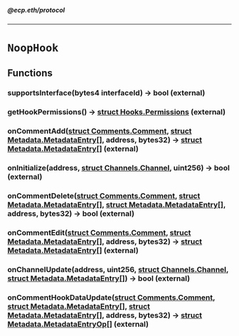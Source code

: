 ##### @ecp.eth/protocol

----

# `NoopHook`











## Functions

### supportsInterface(bytes4 interfaceId) → bool (external)





### getHookPermissions() → [struct Hooks.Permissions](/protocol-reference/libraries/Hooks#permissions) (external)





### onCommentAdd([struct Comments.Comment](/protocol-reference/libraries/Comments#comment), [struct Metadata.MetadataEntry[]](/protocol-reference/libraries/Metadata#metadataentry), address, bytes32) → [struct Metadata.MetadataEntry[]](/protocol-reference/libraries/Metadata#metadataentry) (external)





### onInitialize(address, [struct Channels.Channel](/protocol-reference/libraries/Channels#channel), uint256) → bool (external)





### onCommentDelete([struct Comments.Comment](/protocol-reference/libraries/Comments#comment), [struct Metadata.MetadataEntry[]](/protocol-reference/libraries/Metadata#metadataentry), [struct Metadata.MetadataEntry[]](/protocol-reference/libraries/Metadata#metadataentry), address, bytes32) → bool (external)





### onCommentEdit([struct Comments.Comment](/protocol-reference/libraries/Comments#comment), [struct Metadata.MetadataEntry[]](/protocol-reference/libraries/Metadata#metadataentry), address, bytes32) → [struct Metadata.MetadataEntry[]](/protocol-reference/libraries/Metadata#metadataentry) (external)





### onChannelUpdate(address, uint256, [struct Channels.Channel](/protocol-reference/libraries/Channels#channel), [struct Metadata.MetadataEntry[]](/protocol-reference/libraries/Metadata#metadataentry)) → bool (external)





### onCommentHookDataUpdate([struct Comments.Comment](/protocol-reference/libraries/Comments#comment), [struct Metadata.MetadataEntry[]](/protocol-reference/libraries/Metadata#metadataentry), [struct Metadata.MetadataEntry[]](/protocol-reference/libraries/Metadata#metadataentry), address, bytes32) → [struct Metadata.MetadataEntryOp[]](/protocol-reference/libraries/Metadata#metadataentryop) (external)







